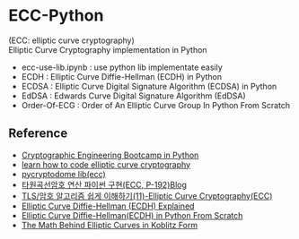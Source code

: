 # ECC-Python
(ECC: elliptic curve cryptography)      
Elliptic Curve Cryptography implementation in Python     

- ecc-use-lib.ipynb : use python lib implementate easily
- ECDH : Elliptic Curve Diffie-Hellman (ECDH) in Python
- ECDSA : Elliptic Curve Digital Signature Algorithm (ECDSA) in Python 
- EdDSA : Edwards Curve Digital Signature Algorithm (EdDSA)
- Order-Of-ECG : Order of An Elliptic Curve Group In Python From Scratch

## Reference
- [Cryptographic Engineering Bootcamp in Python](https://www.youtube.com/playlist?list=PLsS_1RYmYQQFPOGVFo_hiSkxC0mEOejku)
- [learn how to code elliptic curve cryptography](https://medium.com/coinmonks/learn-how-to-code-elliptic-curve-cryptography-a952dfdc20ab)
- [pycryptodome lib(ecc)](https://pycryptodome.readthedocs.io/en/v3.14.0/src/public_key/ecc.html)
- [타원곡선암호 연산 파이썬 구현(ECC, P-192)Blog](https://letsmakemyselfprogrammer.tistory.com/122)
- [TLS/암호 알고리즘 쉽게 이해하기(11)-Elliptic Curve Cryptography(ECC)](https://blog.humminglab.io/posts/tls-cryptography-11-ecc/)
- [Elliptic Curve Diffie-Hellman (ECDH) Explained](https://www.youtube.com/watch?v=445Opx6U3Co&list=PLsS_1RYmYQQEun1MTwmvbXurqHIJrFJ0e&index=10)
- [Elliptic Curve Diffie-Hellman(ECDH) in Python From Scratch](https://www.youtube.com/watch?v=445Opx6U3Co&list=PLsS_1RYmYQQEun1MTwmvbXurqHIJrFJ0e&index=10)
- [The Math Behind Elliptic Curves in Koblitz Form](https://sefiks.com/2016/03/13/the-math-behind-elliptic-curves-over-binary-field/#google_vignette)